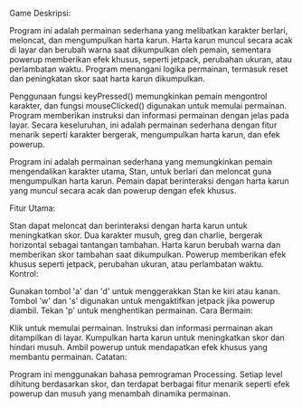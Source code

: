 Game Deskripsi:

Program ini adalah permainan sederhana yang melibatkan karakter berlari, meloncat, dan mengumpulkan harta karun. Harta karun muncul secara acak di layar dan berubah warna saat dikumpulkan oleh pemain, sementara powerup memberikan efek khusus, seperti jetpack, perubahan ukuran, atau perlambatan waktu. Program menangani logika permainan, termasuk reset dan peningkatan skor saat harta karun dikumpulkan.

Penggunaan fungsi keyPressed() memungkinkan pemain mengontrol karakter, dan fungsi mouseClicked() digunakan untuk memulai permainan. Program memberikan instruksi dan informasi permainan dengan jelas pada layar. Secara keseluruhan, ini adalah permainan sederhana dengan fitur menarik seperti karakter bergerak, mengumpulkan harta karun, dan efek powerup.

Program ini adalah permainan sederhana yang memungkinkan pemain mengendalikan karakter utama, Stan, untuk berlari dan meloncat guna mengumpulkan harta karun. Pemain dapat berinteraksi dengan harta karun yang muncul secara acak dan powerup dengan efek khusus.

Fitur Utama:

Stan dapat meloncat dan berinteraksi dengan harta karun untuk meningkatkan skor.
Dua karakter musuh, greg dan charlie, bergerak horizontal sebagai tantangan tambahan.
Harta karun berubah warna dan memberikan skor tambahan saat dikumpulkan.
Powerup memberikan efek khusus seperti jetpack, perubahan ukuran, atau perlambatan waktu.
Kontrol:

Gunakan tombol 'a' dan 'd' untuk menggerakkan Stan ke kiri atau kanan.
Tombol 'w' dan 's' digunakan untuk mengaktifkan jetpack jika powerup diambil.
Tekan 'p' untuk menghentikan permainan.
Cara Bermain:

Klik untuk memulai permainan.
Instruksi dan informasi permainan akan ditampilkan di layar.
Kumpulkan harta karun untuk meningkatkan skor dan hindari musuh.
Ambil powerup untuk mendapatkan efek khusus yang membantu permainan.
Catatan:

Program ini menggunakan bahasa pemrograman Processing.
Setiap level dihitung berdasarkan skor, dan terdapat berbagai fitur menarik seperti efek powerup dan musuh yang menambah dinamika permainan.






